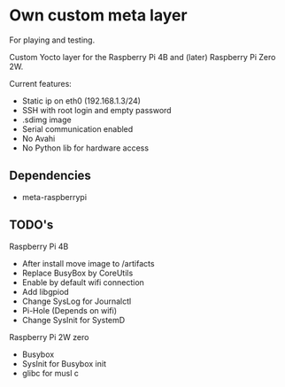 # Own custom meta layer
For playing and testing.

Custom Yocto layer for the Raspberry Pi 4B and (later) Raspberry Pi Zero 2W.

Current features:

- Static ip on eth0 (192.168.1.3/24)
- SSH with root login and empty password
- .sdimg image
- Serial communication enabled
- No Avahi
- No Python lib for hardware access

## Dependencies

- meta-raspberrypi

## TODO's

Raspberry Pi 4B

- After install move image to /artifacts
- Replace BusyBox by CoreUtils
- Enable by default wifi connection
- Add libgpiod
- Change SysLog for Journalctl
- Pi-Hole (Depends on wifi)
- Change SysInit for SystemD 

Raspberry Pi 2W zero

- Busybox
- SysInit for Busybox init
- glibc for musl c
